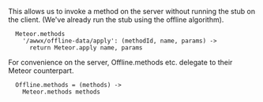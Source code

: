 This allows us to invoke a method on the server without running the
stub on the client.  (We've already run the stub using the offline
algorithm).

      Meteor.methods
        '/awwx/offline-data/apply': (methodId, name, params) ->
          return Meteor.apply name, params


For convenience on the server, Offline.methods etc. delegate to their
Meteor counterpart.

      Offline.methods = (methods) ->
        Meteor.methods methods
